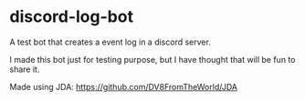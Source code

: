 # discord-log-bot
A test bot that creates a event log in a discord server.

I made this bot just for testing purpose, but I have thought that will be fun to share it.

Made using JDA: https://github.com/DV8FromTheWorld/JDA
